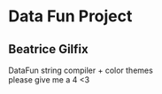 # Data Fun Project
## Beatrice Gilfix

DataFun string compiler + color themes\
please give me a 4 <3